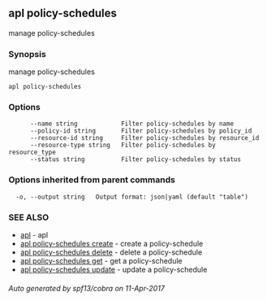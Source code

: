 ## apl policy-schedules

manage policy-schedules

### Synopsis


manage policy-schedules

```
apl policy-schedules
```

### Options

```
      --name string            Filter policy-schedules by name
      --policy-id string       Filter policy-schedules by policy_id
      --resource-id string     Filter policy-schedules by resource_id
      --resource-type string   Filter policy-schedules by resource_type
      --status string          Filter policy-schedules by status
```

### Options inherited from parent commands

```
  -o, --output string   Output format: json|yaml (default "table")
```

### SEE ALSO
* [apl](apl.md)	 - apl
* [apl policy-schedules create](apl_policy-schedules_create.md)	 - create a policy-schedule
* [apl policy-schedules delete](apl_policy-schedules_delete.md)	 - delete a policy-schedule
* [apl policy-schedules get](apl_policy-schedules_get.md)	 - get a policy-schedule
* [apl policy-schedules update](apl_policy-schedules_update.md)	 - update a policy-schedule

###### Auto generated by spf13/cobra on 11-Apr-2017
